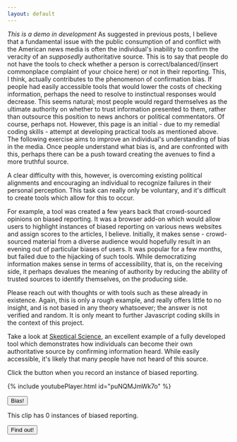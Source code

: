 ```yaml
---
layout: default
---
```


*This is a demo in development*
As suggested in previous posts, I believe that a fundamental issue with the public consumption of and conflict with the American news media is often the individual's inability to confirm the veracity of an *supposedly* authoritative source. This is to say that people do not have the tools to check whether a person is correct/balanced/(insert commonplace complaint of your choice here) or not in their reporting. This, I think, actually contributes to the phenomenon of confirmation bias. If people had easily accessible tools that would lower the costs of checking information, perhaps the need to resolve to instinctual responses would decrease. This seems natural; most people would regard themselves as the ultimate authority on whether to trust information presented to them, rather than outsource this position to news anchors or political commentators. Of course, perhaps not. However, this page is an initial - due to my remedial coding skills - attempt at developing practical tools as mentioned above. The following exercise aims to improve an individual's understanding of bias in the media. Once people understand what bias is, and are confronted with this, perhaps there can be a push toward creating the avenues to find a more truthful source.

A clear difficulty with this, however, is overcoming existing political alignments and encouraging an individual to recognize failures in their personal perception. This task can really only be voluntary, and it's difficult to create tools which allow for this to occur.

For example, a tool was created a few years back that crowd-sourced opinions on biased reporting. It was a browser add-on which would allow users to highlight instances of biased reporting on various news websites and assign scores to the articles, I believe. Initially, it makes sense - crowd-sourced material from a diverse audience would hopefully result in an evening out of particular biases of users. It was popular for a few months, but failed due to the hijacking of such tools. While democratizing information makes sense in terms of accessibility, that is, on the receiving side, it perhaps devalues the meaning of authority by reducing the ability of trusted sources to identify themselves, on the producing side.

Please reach out with thoughts or with tools such as these already in existence. Again, this is only a rough example, and really offers little to no insight, and is not based in any theory whatsoever; the answer is not verified and random. It is only meant to further Javascript coding skills in the context of this project.

Take a look at [Skeptical Science](https://www.skepticalscience.com/), an excellent example of a fully developed tool which demonstrates how individuals can become their own authoritative source by confirming information heard. While easily accessible, it's likely that many people have not heard of this source.

Click the button when you record an instance of biased reporting.

{% include youtubePlayer.html id="puNQMJmWk7o" %}
<script>
var clicks = 0;
function onClick() {
    clicks += 1;
    document.getElementById("clicks").innerHTML = clicks;
};
</script>
<button type="button" onClick="onClick()">Bias!</button>
<p>This clip has <a id="clicks">0</a> instances of biased reporting.</p>

<script>
function result() {
  if (clicks == 23) {
      alert("Congratulations!");
    } else {
      alert("Sorry! It was 23; read about bias below!");  
    }
  }
</script>

<button onClick="result()">Find out!</button>
